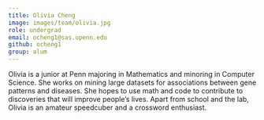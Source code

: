 ```yaml
---
title: Olivia Cheng
image: images/team/olivia.jpg
role: undergrad
email: ocheng1@sas.upenn.edu
github: ocheng1
group: alum
---
```


Olivia is a junior at Penn majoring in Mathematics and minoring in Computer Science.
She works on mining large datasets for associations between gene patterns and diseases.
She hopes to use math and code to contribute to discoveries that will improve people’s lives.
Apart from school and the lab, Olivia is an amateur speedcuber and a crossword enthusiast.